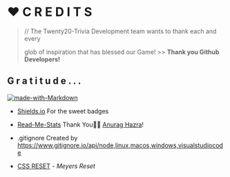 # ❤️ C R E D I T S

> // The Twenty20-Trivia Development team wants to thank each and every
>
> glob of inspiration that has blessed our Game!  >> **Thank you Github Developers!**

## G r a t i t u d e . . .

[![made-with-Markdown](https://img.shields.io/badge/Made%20with-Markdown-1f425f.svg)](http://commonmark.org)

+ [Shields.io](https://shields.io/) For the sweet badges

* [Read-Me-Stats](https://github.com/anuraghazra/github-readme-stats#github-extra-pins) Thank You🙏🏾 [Anurag Hazra](https://github.com/anuraghazra)!

+ .gitignore Created by https://www.gitignore.io/api/node,linux,macos,windows,visualstudiocode

+ [CSS RESET](https://meyerweb.com/eric/tools/css/reset/) - *Meyers Reset*

